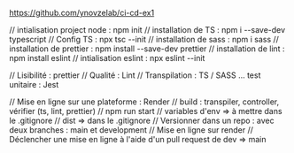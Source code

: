 https://github.com/ynovzelab/ci-cd-ex1

// intialisation project node : npm init
// installation de TS : npm i --save-dev typescript
// Config TS : npx tsc --init
// installation de sass : npm i sass
// installation de prettier : npm install --save-dev prettier
// installation de lint : npm install eslint
// intialisation eslint : npx eslint --init

// Lisibilité : prettier
// Qualité : Lint
// Transpilation : TS / SASS
... test unitaire : Jest

// Mise en ligne sur une plateforme : Render
// build : transpiler, controller, vérifier (ts, lint, prettier)
// npm run start
// variables d'env => à mettre dans le .gitignore
// dist => dans le .gitignore
// Versionner dans un repo : avec deux branches : main et development
// Mise en ligne sur render
// Déclencher une mise en ligne à l'aide d'un pull request de dev => main

